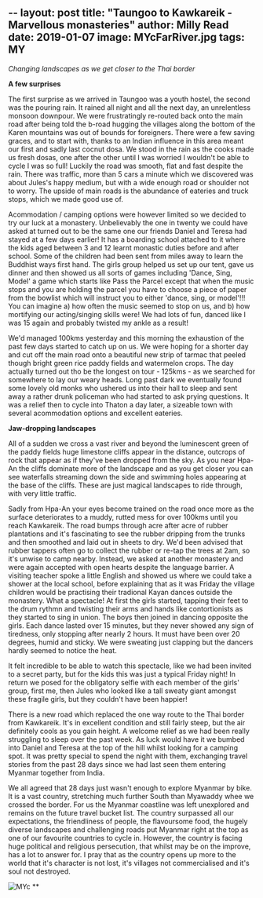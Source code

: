 --
layout: post
title: "Taungoo to Kawkareik - Marvellous monasteries"
author: Milly Read
date: 2019-01-07
image: MYcFarRiver.jpg
tags: MY
---

*Changing landscapes as we get closer to the Thai border*

**A few surprises**

The first surprise as we arrived in Taungoo was a youth hostel, the second was the pouring rain. It rained all night and all the next day, an unrelentless monsoon downpour. We were frustratingly re-routed back onto the main road after being told the b-road hugging the villages along the bottom of the Karen mountains was out of bounds for foreigners. There were a few saving graces, and to start with, thanks to an Indian influence in this area meant our first and sadly last cocnut dosa. We stood in the rain as the cooks made us fresh dosas, one after the other until I was worried I wouldn't be able to cycle I was so full! Luckily the road was smooth, flat and fast despite the rain. There was traffic, more than 5 cars a minute which we discovered was about Jules's happy medium, but with a wide enough road or shoulder not to worry. The upside of main roads is the abundance of eateries and truck stops, which we made good use of.  

Acommodation / camping options were however limited so we decided to try our luck at a monastery. Unbelievably the one in twenty we could have asked at turned out to be the same one our friends Daniel and Teresa had stayed at a few days earlier! It has a boarding school attached to it where the kids aged between 3 and 12 learnt monastic duties before and after school. Some of the children had been sent from miles away to learn the Buddhist ways first hand. The girls group helped us set up our tent, gave us dinner and then showed us all sorts of games including 'Dance, Sing, Model' a game which starts like Pass the Parcel except that when the music stops and you are holding the parcel you have to choose a piece of paper from the bowlist which will instruct you to either 'dance, sing, or model'!!! You can imagine a) how often the music seemed to stop on us, and b) how mortifying our acting/singing skills were! We had lots of fun, danced like I was 15 again and probably twisted my ankle as a result!

We'd managed 100kms yesterday and this morning the exhaustion of the past few days started to catch up on us. We were hoping for a shorter day and cut off the main road onto a beautiful new strip of tarmac that peeled though bright green rice paddy fields and watermelon crops. The day actually turned out tho be the longest on tour - 125kms - as we searched for somewhere to lay our weary heads. Long past dark we eventually found some lovely old monks who ushered us into their hall to sleep and sent away a rather drunk policeman who had started to ask prying questions. It was a relief then to cycle into Thaton a day later, a sizeable town with several acommodation options and excellent eateries. 

**Jaw-dropping landscapes**  

All of a sudden we cross a vast river and beyond the luminescent green of the paddy fields huge limestone cliffs appear in the distance, outcrops of rock that appear as if they've been dropped from the sky. As you near Hpa-An the cliffs dominate more of the landscape and as you get closer you can see waterfalls streaming down the side and swimming holes appearing at the base of the cliffs. These are just magical landscapes to ride through, with very little traffic.

Sadly from Hpa-An your eyes become trained on the road once more as the surface deteriorates to a muddy, rutted mess for over 100kms until you reach Kawkareik. The road bumps through acre after acre of rubber plantations and it's fascinating to see the rubber dripping from the trunks and then smoothed and laid out in sheets to dry. We'd been advised that rubber tappers often go to collect the rubber or re-tap the trees at 2am, so it's unwise to camp nearby. Instead, we asked at another monastery and were again accepted with open hearts despite the language barrier. A visiting teacher spoke a little English and showed us where we could take a shower at the local school, before explaining that as it was Friday the village children would be practising their tradional Kayan dances outside the monastery. What a spectacle! At first the girls started, tapping their feet to the drum rythmn and twisting their arms and hands like contortionists as they started to sing in union. The boys then joined in dancing opposite the girls. Each dance lasted over 15 minutes, but they never showed any sign of tiredness, only stopping after nearly 2 hours. It must have been over 20 degrees, humid and sticky. We were sweating just clapping but the dancers hardly seemed to notice the heat. 

It felt incredible to be able to watch this spectacle, like we had been invited to a secret party, but for the kids this was just a typical Friday night! In return we posed for the obligatory selfie with each member of the girls' group, first me, then Jules who looked like a tall sweaty giant amongst these fragile girls, but they couldn't have been happier! 

There is a new road which replaced the one way route to the Thai border from Kawkareik. It's in excellent condition and still fairly steep, but the air definitely cools as you gain height. A welcome relief as we had been really struggling to sleep over the past week. As luck would have it we bumbed into Daniel and Teresa at the top of the hill whilst looking for a camping spot. It was pretty special to spend the night with them, exchanging travel stories from the past 28 days since we had last seen them entering Myanmar together from India. 

We all agreed that 28 days just wasn't enough to explore Myanmar by bike. It is a vast country, stretching much further South than Myawaddy whee we crossed the border. For us the Myanmar coastline was left unexplored and remains on the future travel bucket list. The country surpassed all our expectations, the friendliness of people, the flavoursome food, the hugely diverse landscapes and challenging roads put Myanmar right at the top as one of our favourite countries to cycle in.  However, the country is facing huge political and religious persecution, that whilst may be on the improve, has a lot to answer for. I pray that as the country opens up more to the world that it's character is not lost, it's villages not commercialised and it's soul not destroyed. 




![MYc](assets/img/MYc.jpg) **



